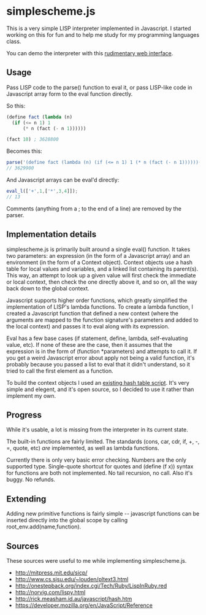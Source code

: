simplescheme.js
===============

This is a very simple LISP interpreter implemented in Javascript. I started working on this for fun and to help me study for my programming languages class.

You can demo the interpreter with this [rudimentary web interface](http://gaia.ecs.csus.edu/~vollmerm/simplescheme.js/).

Usage
-----

Pass LISP code to the parse() function to eval it, or pass LISP-like code in Javascript array form to the eval function directly.

So this:

```scheme
(define fact (lambda (n)
  (if (<= n 1) 1
      (* n (fact (- n 1))))))

(fact 10) ; 3628800
```

Becomes this:

```javascript
parse('(define fact (lambda (n) (if (<= n 1) 1 (* n (fact (- n 1))))))(fact 10)');
// 3629900
```

And Javascript arrays can be eval'd directly:

```javascript
eval_l(['+',1,['*',3,4]]);
// 13
```

Comments (anything from a ; to the end of a line) are removed by the parser.

Implementation details
----------------------

simplescheme.js is primarily built around a single eval() function. It takes two parameters: an expression (in the form of a Javascript array) and an environment (in the form of a Context object). Context objects use a hash table for local values and variables, and a linked list containing its parent(s). This way, an attempt to look up a given value will first check the immediate or local context, then check the one directly above it, and so on, all the way back down to the global context.

Javascript supports higher order functions, which greatly simplified the implementation of LISP's lambda functions. To create a lambda function, I created a Javascript function that defined a new context (where the arguments are mapped to the function signature's parameters and added to the local context) and passes it to eval along with its expression.

Eval has a few base cases (if statement, define, lambda, self-evaluating value, etc). If none of these are the case, then it assumes that the expression is in the form of (function *parameters) and attempts to call it. If you get a weird Javascript error about apply not being a valid function, it's probably because you passed a list to eval that it didn't understand, so it tried to call the first element as a function.

To build the context objects I used an [existing hash table script](http://rick.measham.id.au/javascript/hash.htm). It's very simple and elegent, and it's open source, so I decided to use it rather than implement my own.

Progress
--------

While it's usable, a lot is missing from the interpreter in its current state. 

The built-in functions are fairly limited. The standards (cons, car, cdr, if, +, -, =, quote, etc) _are_ implemented, as well as lambda functions.

Currently there is only very basic error checking. Numbers are the only supported type. Single-quote shortcut for quotes and (define (f x)) syntax for functions are both not implemented. No tail recursion, no call. Also it's buggy. No refunds.

Extending
---------

Adding new primitive functions is fairly simple -- javascript functions can be inserted directly into the global scope by calling root_env.add(name,function).

Sources
-------

These sources were useful to me while implementing simplescheme.js.

 * http://mitpress.mit.edu/sicp/
 * http://www.cs.sjsu.edu/~louden/pltext3.html
 * http://onestepback.org/index.cgi/Tech/Ruby/LispInRuby.red
 * http://norvig.com/lispy.html
 * http://rick.measham.id.au/javascript/hash.htm
 * https://developer.mozilla.org/en/JavaScript/Reference
